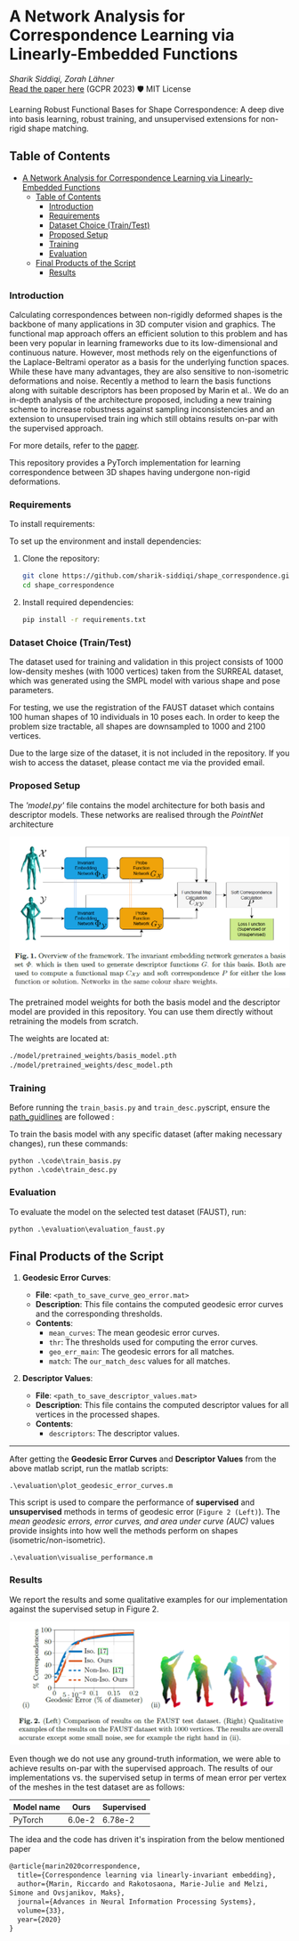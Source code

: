 # A Network Analysis for Correspondence Learning via Linearly-Embedded Functions  

*Sharik Siddiqi, Zorah Lähner*  
[Read the paper here](10.1007/978-3-031-54605-1_7) (GCPR 2023) 🛡️ MIT License

 Learning Robust Functional Bases for Shape Correspondence: A deep dive into basis learning, robust training, and unsupervised extensions for non-rigid shape matching.

 ## Table of Contents
- [A Network Analysis for Correspondence Learning via Linearly-Embedded Functions](#a-network-analysis-for-correspondence-learning-via-linearly-embedded-functions)
  - [Table of Contents](#table-of-contents)
    - [Introduction](#introduction)
    - [Requirements](#requirements)
    - [Dataset Choice (Train/Test)](#dataset-choice-traintest)
    - [Proposed Setup](#proposed-setup)
    - [Training](#training)
    - [Evaluation](#evaluation)
  - [Final Products of the Script](#final-products-of-the-script)
    - [Results](#results)

### Introduction
 Calculating correspondences between non-rigidly deformed shapes is the backbone of many applications in 3D computer vision and
 graphics. The functional map approach offers an efficient solution to this problem and has been very popular in learning frameworks due to its
 low-dimensional and continuous nature. However, most methods rely on
 the eigenfunctions of the Laplace-Beltrami operator as a basis for the
 underlying function spaces. While these have many advantages, they
 are also sensitive to non-isometric deformations and noise. Recently a
 method to learn the basis functions along with suitable descriptors has
 been proposed by Marin et al.. We do an in-depth analysis of the architecture proposed, including a new training scheme to increase robustness
 against sampling inconsistencies and an extension to unsupervised train
ing which still obtains results on-par with the supervised approach.

For more details, refer to the [paper](#).

This repository provides a PyTorch implementation for learning correspondence between 3D shapes having undergone non-rigid deformations.

### Requirements

To install requirements:


To set up the environment and install dependencies:

1. Clone the repository:
    ```bash
    git clone https://github.com/sharik-siddiqi/shape_correspondence.git
    cd shape_correspondence
    ```

2. Install required dependencies:
      ```bash
      pip install -r requirements.txt

### Dataset Choice (Train/Test)

The dataset used for training and validation in this project consists of 1000 low-density meshes (with 1000 vertices) taken from the SURREAL dataset, which was generated using the SMPL model with various shape and pose parameters.

For testing, we use the registration of the FAUST dataset which contains 100 human shapes of 10 individuals in 10 poses each. In
 order to keep the problem size tractable, all shapes are downsampled to 1000 and 2100 vertices.

Due to the large size of the dataset, it is not included in the repository. If you wish to access the dataset, please contact me via the provided email.

### Proposed Setup
The *'model.py'* file contains the model architecture for both basis and descriptor models. These networks are realised through the *PointNet* architecture 

![alt text](./results/framework.png)

The pretrained model weights for both the basis model and the descriptor model are provided in this repository. You can use them directly without retraining the models from scratch.

The weights are located at:
```bash
./model/pretrained_weights/basis_model.pth
./model/pretrained_weights/desc_model.pth
```
### Training

Before running the `train_basis.py` and `train_desc.py`script, ensure the [path_guidlines](./code/README.md) are followed :

To train the basis model with any specific dataset (after making necessary changes), run these commands:

```train basis network
python .\code\train_basis.py
python .\code\train_desc.py
```

### Evaluation

To evaluate the model on the selected test dataset (FAUST), run:
```eval
python .\evaluation\evaluation_faust.py
```

## Final Products of the Script

1. **Geodesic Error Curves**:
   - **File**: `<path_to_save_curve_geo_error.mat>`
   - **Description**: This file contains the computed geodesic error curves and the corresponding thresholds.
   - **Contents**:
     - `mean_curves`: The mean geodesic error curves.
     - `thr`: The thresholds used for computing the error curves.
     - `geo_err_main`: The geodesic errors for all matches.
     - `match`: The `our_match_desc` values for all matches.

2. **Descriptor Values**:
   - **File**: `<path_to_save_descriptor_values.mat>`
   - **Description**: This file contains the computed descriptor values for all vertices in the processed shapes.
   - **Contents**:
     - `descriptors`: The descriptor values.

---

After getting the **Geodesic Error Curves** and **Descriptor Values** from the above matlab script, run the matlab scripts:

```eval
.\evaluation\plot_geodesic_error_curves.m
```

This script is used to compare the performance of **supervised** and **unsupervised** methods in terms of geodesic error (`Figure 2 (Left)`). The *mean geodesic errors, error curves, and area under curve (AUC)* values provide insights into how well the methods perform on shapes (isometric/non-isometric).

```eval
.\evaluation\visualise_performance.m
```

### Results

We report the results and some qualitative examples for our implementation against the supervised setup in Figure 2. 

![alt text](./results/final_results.png)

Even though we do not use any ground-truth information, we were able to achieve results on-par with the supervised approach. The results of our implementations vs. the supervised setup in terms of mean error per vertex of the meshes in the test dataset are as follows:

| Model name | Ours   | Supervised |
| ---------- | ------ | ---------- |
| PyTorch    | 6.0e-2 | 6.78e-2    |

The idea and the code has driven it's inspiration from the below mentioned paper

```
@article{marin2020correspondence,
  title={Correspondence learning via linearly-invariant embedding},
  author={Marin, Riccardo and Rakotosaona, Marie-Julie and Melzi, Simone and Ovsjanikov, Maks},
  journal={Advances in Neural Information Processing Systems},
  volume={33},
  year={2020}
}
```